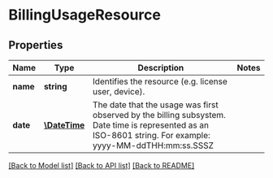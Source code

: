 # BillingUsageResource

## Properties
Name | Type | Description | Notes
------------ | ------------- | ------------- | -------------
**name** | **string** | Identifies the resource (e.g. license user, device). | 
**date** | [**\DateTime**](\DateTime.md) | The date that the usage was first observed by the billing subsystem. Date time is represented as an ISO-8601 string. For example: yyyy-MM-ddTHH:mm:ss.SSSZ | 

[[Back to Model list]](../README.md#documentation-for-models) [[Back to API list]](../README.md#documentation-for-api-endpoints) [[Back to README]](../README.md)


